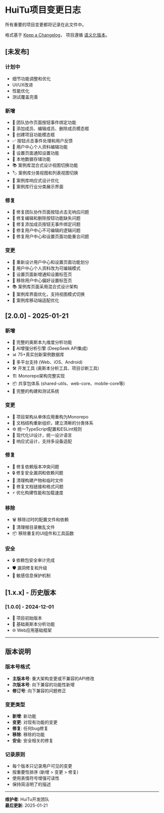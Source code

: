 # HuiTu项目变更日志

所有重要的项目变更都将记录在此文件中。

格式基于 [Keep a Changelog](https://keepachangelog.com/zh-CN/1.0.0/)，
项目遵循 [语义化版本](https://semver.org/lang/zh-CN/)。

## [未发布]

### 计划中
- 细节功能调整和优化
- UI/UX改进
- 性能优化
- 测试覆盖完善

### 新增
- 🔧 团队协作页面按钮事件绑定功能
- 📝 添加成员、编辑成员、删除成员模态框
- 🎯 创建项目功能模态框
- ✅ 按钮点击事件处理和用户反馈
- 👤 用户中心个人资料编辑功能
- 🔔 设置页面通知设置功能
- 💾 本地数据存储功能
- 📚 案例库混合式设计视图切换功能
- 🏷️ 案例库分类视图和列表视图切换
- 📱 案例库响应式设计优化
- 🎨 案例库行业分类展示界面

### 修复
- 🐛 修复团队协作页面按钮点击无响应问题
- 🐛 修复编辑和删除按钮功能缺失问题
- 🐛 修复添加成员按钮无事件绑定问题
- 🐛 修复用户中心不可编辑的逻辑问题
- 🐛 修复用户中心和设置页面功能重合问题

### 变更
- 🔄 重新设计用户中心和设置页面功能划分
- 🔄 用户中心个人资料改为可编辑模式
- 🔄 设置页面新增通知设置标签页
- 🔄 移除用户中心偏好设置标签页
- 📚 案例库页面采用混合式设计架构
- 🎨 案例库界面优化，支持视图模式切换
- 📱 案例库移动端适配优化

## [2.0.0] - 2025-01-21

### 新增
- 🎉 完整的奥斯本九维度分析功能
- 🤖 AI增强分析引擎 (DeepSeek API集成)
- 📊 75+真实创新案例数据库
- 📱 多平台支持 (Web、iOS、Android)
- 🛠️ 开发工具 (奥斯本分析工具、项目诊断工具)
- 🏗️ Monorepo架构完整实现
- 📦 共享包体系 (shared-utils、web-core、mobile-core等)
- 🔧 完整的构建和测试系统

### 变更
- 🔄 项目架构从单体应用重构为Monorepo
- 📁 文档结构重新组织，建立清晰的分类体系
- ⚙️ 统一TypeScript配置和ESLint规则
- 🎨 现代化UI设计，统一设计语言
- 📱 响应式设计，支持多设备适配

### 修复
- 🐛 修复依赖版本冲突问题
- 🔒 修复安全漏洞和依赖问题
- 🧹 清理构建产物和临时文件
- 📝 修复文档链接和格式问题
- ⚡ 优化构建性能和加载速度

### 移除
- 🗑️ 移除过时的配置文件和依赖
- 🧹 清理根目录散乱文件
- 📦 移除重复的UI组件和工具函数

### 安全
- 🔒 依赖包安全审计完成
- 🛡️ 漏洞修复和升级
- 🔐 敏感信息保护机制

## [1.x.x] - 历史版本

### [1.0.0] - 2024-12-01
- 🎉 项目初始版本
- 🧠 基础奥斯本分析功能
- 🌐 Web应用基础框架

---

## 版本说明

### 版本号格式
- **主版本号**: 重大架构变更或不兼容的API修改
- **次版本号**: 向下兼容的功能性新增
- **修订号**: 向下兼容的问题修正

### 变更类型
- **新增**: 新功能
- **变更**: 对现有功能的变更
- **修复**: 任何bug修复
- **移除**: 移除的功能
- **安全**: 安全相关的修复

### 记录原则
- 每个版本只记录用户可见的变更
- 按重要性排序 (新增 > 变更 > 修复)
- 使用表情符号增强可读性
- 保持简洁明了的描述

---

**维护者**: HuiTu开发团队  
**最后更新**: 2025-01-21
